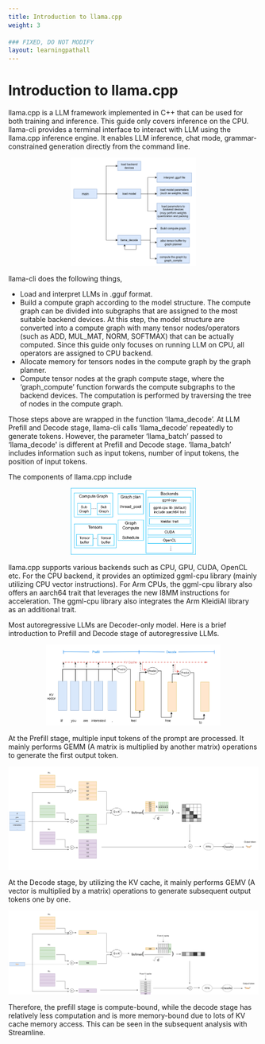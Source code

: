 ```yaml
---
title: Introduction to llama.cpp
weight: 3

### FIXED, DO NOT MODIFY
layout: learningpathall
---
```


# Introduction to llama.cpp
llama.cpp is a LLM framework implemented in C++ that can be used for both training and inference. This guide only covers inference on the CPU.
llama-cli provides a terminal interface to interact with LLM using the llama.cpp inference engine. It enables LLM inference, chat mode, grammar-constrained generation directly from the command line.
    <p align="center">
      <img src="images/llama_structure.png" alt="Alt text" width="50%"/>
    </p>
llama-cli does the following things,
* Load and interpret LLMs in .gguf format.
* Build a compute graph according to the model structure. The compute graph can be divided into subgraphs that are assigned to the most suitable backend devices. At this step, the model structure are converted into a compute graph with many tensor nodes/operators (such as ADD, MUL_MAT, NORM, SOFTMAX) that can be actually computed. 
Since this guide only focuses on running LLM on CPU, all operators are assigned to CPU backend. 
* Allocate memory for tensors nodes in the compute graph by the graph planner.
* Compute tensor nodes at the graph compute stage, where the ‘graph_compute’ function forwards the compute subgraphs to the backend devices. The computation is performed by traversing the tree of nodes in the compute graph.

Those steps above are wrapped in the function ‘llama_decode’. At LLM Prefill and Decode stage, llama-cli calls ‘llama_decode’ repeatedly to generate tokens. However, the parameter ‘llama_batch’ passed to ‘llama_decode' is different at Prefill and Decode stage. ‘llama_batch’ includes information such as input tokens, number of input tokens, the position of input tokens.

The components of llama.cpp include
    <p align="center">
      <img src="images/llama_componetns.png" alt="Alt text" width="50%"/>
    </p>

llama.cpp supports various backends such as CPU, GPU, CUDA, OpenCL etc. 
For the CPU backend, it provides an optimized ggml-cpu library (mainly utilizing CPU vector instructions). For Arm CPUs, the ggml-cpu library also offers an aarch64 trait that leverages the new I8MM instructions for acceleration. The ggml-cpu library also integrates the Arm KleidiAI library as an additional trait.

Most autoregressive LLMs are Decoder-only model. Here is a brief introduction to Prefill and Decode stage of autoregressive LLMs.
    <p align="center">
      <img src="images/llm_prefill_decode.jpg" alt="Alt text" width="70%"/>
    </p>

At the Prefill stage, multiple input tokens of the prompt are processed. It mainly performs GEMM (A matrix is multiplied by another matrix) operations to generate the first output token. 
    <p align="center">
      <img src="images/transformer_prefill.jpg" alt="Alt text" width="100%"/>
    </p>

At the Decode stage, by utilizing the KV cache, it mainly performs GEMV (A vector is multiplied by a matrix) operations to generate subsequent output tokens one by one.
    <p align="center">
      <img src="images/transformer_decode.jpg" alt="Alt text" width="100%"/>
    </p>

Therefore, the prefill stage is compute-bound, while the decode stage has relatively less computation and is more memory-bound due to lots of KV cache memory access. This can be seen in the subsequent analysis with Streamline.